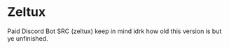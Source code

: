 # Zeltux
Paid Discord Bot SRC (zeltux) keep in mind idrk how old this version is but ye
unfinished.
